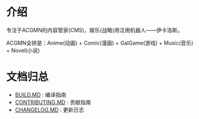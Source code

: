 # 介绍

专注于ACGMN的内容管家(CMS)，娱乐(战略)用泛用机器人——伊卡洛斯。

ACGMN全拼是：Anime(动画) + Comic(漫画) + GalGame(游戏) + Music(音乐) + Novel(小说)

# 文档归总
- [BUILD.MD](BUILD.MD) : 编译指南
- [CONTRIBUTING.MD](CONTRIBUTING.MD) : 贡献指南
- [CHANGELOG.MD](CHANGELOG.MD) : 更新日志